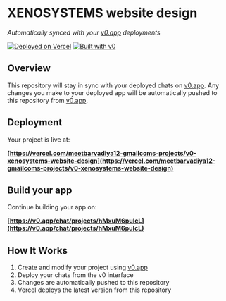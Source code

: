 # XENOSYSTEMS website design

*Automatically synced with your [v0.app](https://v0.app) deployments*

[![Deployed on Vercel](https://img.shields.io/badge/Deployed%20on-Vercel-black?style=for-the-badge&logo=vercel)](https://vercel.com/meetbarvadiya12-gmailcoms-projects/v0-xenosystems-website-design)
[![Built with v0](https://img.shields.io/badge/Built%20with-v0.app-black?style=for-the-badge)](https://v0.app/chat/projects/hMxuM6puIcL)

## Overview

This repository will stay in sync with your deployed chats on [v0.app](https://v0.app).
Any changes you make to your deployed app will be automatically pushed to this repository from [v0.app](https://v0.app).

## Deployment

Your project is live at:

**[https://vercel.com/meetbarvadiya12-gmailcoms-projects/v0-xenosystems-website-design](https://vercel.com/meetbarvadiya12-gmailcoms-projects/v0-xenosystems-website-design)**

## Build your app

Continue building your app on:

**[https://v0.app/chat/projects/hMxuM6puIcL](https://v0.app/chat/projects/hMxuM6puIcL)**

## How It Works

1. Create and modify your project using [v0.app](https://v0.app)
2. Deploy your chats from the v0 interface
3. Changes are automatically pushed to this repository
4. Vercel deploys the latest version from this repository